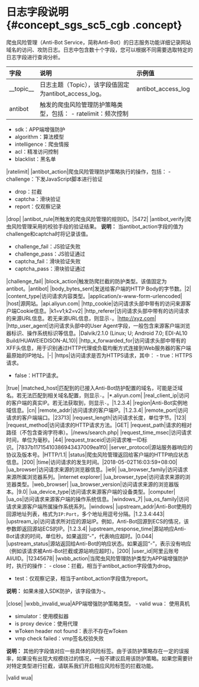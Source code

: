 # 日志字段说明 {#concept_sgs_sc5_cgb .concept}

爬虫风险管理（Anti-Bot Service，简称Anti-Bot）的日志服务功能详细记录网站域名的访问、攻防日志。日志中包含数十个字段，您可以根据不同需要选取特定的日志字段进行查询分析。

|字段|说明|示例值|
|:-|:-|:--|
|\_\_topic\_\_|日志主题（Topic），该字段值固定为antibot\_access\_log。|antibot\_access\_log|
|antibot|触发的爬虫风险管理防护策略类型，包括： -   ratelimit：频次控制
-   sdk：APP端增强防护
-   algorithm：算法模型
-   intelligence：爬虫情报
-   acl：精准访问控制
-   blacklist：黑名单

 |ratelimit|
|antibot\_action|爬虫风险管理防护策略执行的操作，包括： -   challenge：下发JavaScript脚本进行验证
-   drop：拦截
-   captcha：滑块验证
-   report：仅观察记录

 |drop|
|antibot\_rule|所触发的爬虫风险管理的规则ID。|5472|
|antibot\_verify|爬虫风险管理采用的校验手段的验证结果。 **说明：** 当antibot\_action字段的值为challenge和captcha时将记录该值。

 -   challenge\_fail：JS验证失败
-   challenge\_pass：JS验证通过
-   captcha\_fail：滑块验证失败
-   captcha\_pass：滑块验证通过

 |challenge\_fail|
|block\_action|触发防爬拦截的防护类型。该值固定为antibot。|antibot|
|body\_bytes\_sent|发送给客户端的HTTP Body的字节数。|2|
|content\_type|访问请求内容类型。|application/x-www-form-urlencoded|
|host|源网站。|api.aliyun.com|
|http\_cookie|访问请求头部中带有的访问来源客户端Cookie信息。|k1=v1;k2=v2|
|http\_referer|访问请求头部中带有的访问请求的来源URL信息。若无来源URL信息，则显示`-`。|http://xyz.com|
|http\_user\_agent|访问请求头部中的User Agent字段，一般包含来源客户端浏览器标识、操作系统标识等信息。|Dalvik/2.1.0 \(Linux; U; Android 7.0; EDI-AL10 Build/HUAWEIEDISON-AL10\)|
|http\_x\_forwarded\_for|访问请求头部中带有的XFF头信息，用于识别通过HTTP代理或负载均衡方式连接到Web服务器的客户端最原始的IP地址。|-|
|https|访问请求是否为HTTPS请求，其中： -   true：HTTPS请求。
-   false：HTTP请求。

 |true|
|matched\_host|匹配到的已接入Anti-Bot防护配置的域名，可能是泛域名。若无法匹配到相关域名配置，则显示`-`。|\*.aliyun.com|
|real\_client\_ip|访问的客户端的真实IP。若无法获取到，则显示`-`。|1.2.3.4|
|region|Anti-Bot实例地域信息。|cn|
|remote\_addr|访问请求的客户端IP。|1.2.3.4|
|remote\_port|访问请求的客户端端口。|23713|
|request\_length|访问请求长度，单位字节。|123|
|request\_method|访问请求的HTTP请求方法。|GET|
|request\_path|请求的相对路径（不包含查询字符串）。|/news/search.php|
|request\_time\_msec|访问请求时间，单位为毫秒。|44|
|request\_traceid|访问请求唯一ID标识。|7837b11715410386943437009ea1f0|
|server\_protocol|源站服务器响应的协议及版本号。|HTTP/1.1|
|status|爬虫风险管理返回给客户端的HTTP响应状态信息。|200|
|time|访问请求的发生时间。|2018-05-02T16:03:59+08:00|
|ua\_browser|访问请求来源的浏览器信息。|ie9|
|ua\_browser\_family|访问请求来源所属浏览器系列。|internet explorer|
|ua\_browser\_type|访问请求来源的浏览器类型。|web\_browser|
|ua\_browser\_version|访问请求来源的浏览器版本。|9.0|
|ua\_device\_type|访问请求来源客户端的设备类型。|computer|
|ua\_os|访问请求来源客户端的操作系统信息。|windows\_7|
|ua\_os\_family|访问请求来源客户端所属操作系统系列。|windows|
|upstream\_addr|Anti-Bot使用的回源地址列表，格式为`IP:Port`，多个地址用逗号分隔。|1.2.3.4:443|
|upstream\_ip|访问请求所对应的源站IP。例如，Anti-Bot回源到ECS的情况，该参数即返回源站ECS的IP。|1.2.3.4|
|upstream\_response\_time|源站响应Anti-Bot请求的时间，单位秒。如果返回“-”，代表响应超时。|0.044|
|upstream\_status|源站返回给Anti-Bot的响应状态。如果返回“-”，表示没有响应（例如该请求被Anti-Bot拦截或源站响应超时）。|200|
|user\_id|阿里云账号AliUID。|12345678|
|wxbb\_action|当爬虫风险管理防护类型为APP端增强防护时，执行的操作： -   close：拦截，相当于antibot\_action字段值为drop。
-   test：仅观察记录，相当于antibot\_action字段值为report。

 **说明：** 如果未接入SDK防护，该字段值为-。

 |close|
|wxbb\_invalid\_wua|APP端增强防护策略类型。 -   valid wua： 使用真机
-   simulator：使用模拟器
-   is proxy device：使用代理
-   wToken header not found：表示不存在wToken
-   vmp check failed：vmp签名校验失败

 **说明：** 其他的字段值对应一些具体的风险标签。由于该防护策略存在一定的误报率，如果没有出现大规模绕过的情况，一般不建议启用该防护策略。如果您需要针对特定类型进行拦截，请联系我们开启相应风险标签的拦截功能。

 |valid wua|

